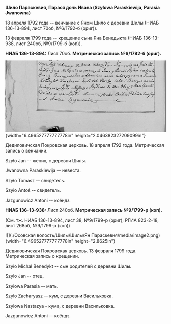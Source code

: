 **Шило Параскевия, Парася дочь Ивана (Szyłowa Paraskiewija, Parasia
Jwanowna)**

18 апреля 1792 года -- венчание с Яном Шило с деревни Шилы (НИАБ
136-13-894, лист 70об, №6/1792-б (ориг)).

13 февраля 1799 года -- крещение сына Яна Бенедыкта (НИАБ 136-13-938,
лист 240об, №9/1799-б (коп)).

**НИАБ 136-13-894:** Лист 70об. **Метрическая запись №6/1792-б (ориг).**

![](./media/45ec98cec5c5bb19163586e2049fe2fa5ab7827d.png){width="6.496527777777778in"
height="2.046382327209099in"}

Дедиловичская Покровская церковь. 18 апреля 1792 года. Метрическая
запись о венчании.

Szyło Jan -- жених, с деревни Шилы.

Jwanowna Paraskiewija -- невеста.

Szyło Tomasz -- свидетель.

Szyło Antoś -- свидетель.

Jazgunowicz Antoni -- ксёндз.

**НИАБ 136-13-938:** Лист 240об. **Метрическая запись №9/1799-р (коп).**

(См. тж. НИАБ 136-13-894, лист 38, №9/1799-р (ориг); РГИА 823-2-18, лист
268об, №9/1799-р (коп))

![](./Осовская волость/Шилы/Шилы/Ян Параскевия/media/image2.png){width="6.496527777777778in"
height="2.8625in"}

Дедиловичская Покровская церковь. 13 февраля 1799 года. Метрическая
запись о крещении.

Szyło Michał Benedykt -- сын родителей с деревни Шилы.

Szyło Jan -- отец.

Szyłowa Parasia -- мать.

Szyło Zacharyasz -- кум, с деревни Васильковка.

Szyłowa Nastazya - кума, с деревни Васильковка.

Jazgunowicz Antoni -- ксёндз.

